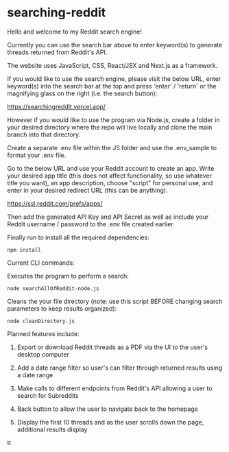 # searching-reddit

Hello and welcome to my Reddit search engine!

Currently you can use the search bar above to enter keyword(s) to generate threads returned from Reddit's API.

The website uses JavaScript, CSS, React/JSX and Next.js as a framework.

If you would like to use the search engine, please visit the below URL, enter keyword(s) into the search bar at the top and press 'enter' / 'return' or the magnifying glass on the right (i.e. the search button):

https://searchingreddit.vercel.app/

However if you would like to use the program via Node.js, create a folder in your desired directory where the repo will live locally and clone the main branch into that directory. 

Create a separate .env file within the JS folder and use the .env_sample to format your .env file. 

Go to the below URL and use your Reddit account to create an app. Write your desired app title (this does not affect functionality, so use whatever title you want), an app description, choose "script" for personal use, and enter in your desired redirect URL (this can be anything).

https://ssl.reddit.com/prefs/apps/

Then add the generated API Key and API Secret as well as include your Reddit username / password to the .env file created earlier. 

Finally run to install all the required dependencies: 
```
npm install
```

Current CLI commands:

Executes the program to perform a search:
```
node searchAllOfReddit-node.js
```

Cleans the your file directory (note: use this script BEFORE changing search parameters to keep results organized):
```
node cleanDirectory.js
```

Planned features include:

1) Export or download Reddit threads as a PDF via the UI to the user's desktop computer

2) Add a date range filter so user's can filter through returned results using a date range

3) Make calls to different endpoints from Reddit's API allowing a user to search for Subreddits

4) Back button to allow the user to navigate back to the homepage

5) Display the first 10 threads and as the user scrolls down the page, additional results display

tt
